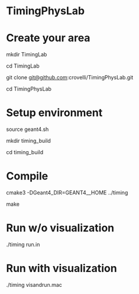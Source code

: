 # TimingPhysLab

# Create your area
mkdir TimingLab

cd TimingLab

git clone git@github.com:crovelli/TimingPhysLab.git

cd TimingPhysLab

# Setup environment 
source geant4.sh

mkdir timing_build

cd timing_build

# Compile
cmake3 -DGeant4_DIR=GEANT4__HOME ../timing

make

# Run w/o visualization
./timing run.in

# Run with visualization
./timing visandrun.mac
